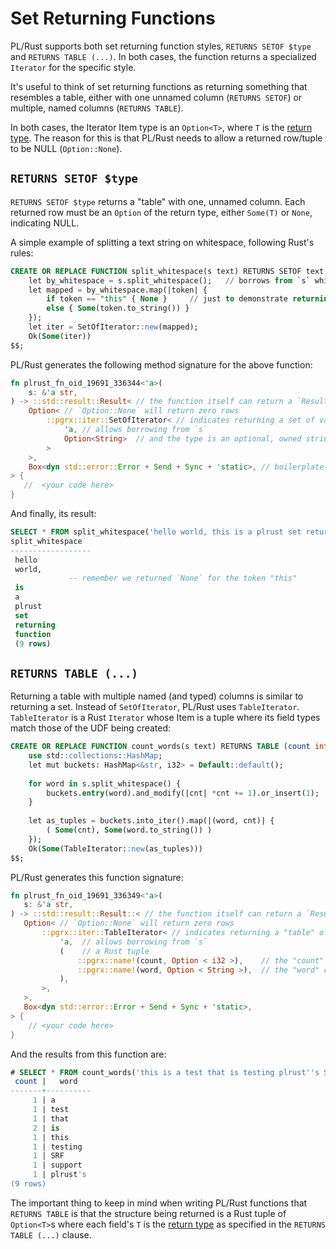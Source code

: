 # Set Returning Functions

PL/Rust supports both set returning function styles, `RETURNS SETOF $type` and `RETURNS TABLE (...)`.  In both cases,
the function returns a specialized `Iterator` for the specific style.

It's useful to think of set returning functions as returning something that resembles a table, either with one unnamed 
column (`RETURNS SETOF`) or multiple, named columns (`RETURNS TABLE`).

In both cases, the Iterator Item type is an `Option<T>`, where `T` is the [return type](return-type.md).  The reason
for this is that PL/Rust needs to allow a returned row/tuple to be NULL (`Option::None`).

## `RETURNS SETOF $type`

`RETURNS SETOF $type` returns a "table" with one, unnamed column.  Each returned row must be an `Option` of the return 
type, either `Some(T)` or `None`, indicating NULL.

A simple example of splitting a text string on whitespace, following Rust's rules:

```sql
CREATE OR REPLACE FUNCTION split_whitespace(s text) RETURNS SETOF text STRICT LANGUAGE plrust AS $$
    let by_whitespace = s.split_whitespace();   // borrows from `s` which is a `&str`
    let mapped = by_whitespace.map(|token| {
        if token == "this" { None }     // just to demonstrate returning a NULL 
        else { Some(token.to_string()) }
    });
    let iter = SetOfIterator::new(mapped);
    Ok(Some(iter)) 
$$;
```

PL/Rust generates the following method signature for the above function: 

```rust
fn plrust_fn_oid_19691_336344<'a>(
    s: &'a str,
) -> ::std::result::Result< // the function itself can return a `Result::Err`
    Option< // `Option::None` will return zero rows
        ::pgrx::iter::SetOfIterator< // indicates returning a set of values
            'a, // allows borrowing from `s` 
            Option<String>  // and the type is an optional, owned string
        > 
    >,
    Box<dyn std::error::Error + Send + Sync + 'static>, // boilerplate error type
> {
   //  <your code here>
}
```

And finally, its result:

```sql
SELECT * FROM split_whitespace('hello world, this is a plrust set returning function');
split_whitespace 
------------------
 hello
 world,
             -- remember we returned `None` for the token "this" 
 is
 a
 plrust
 set
 returning
 function
 (9 rows)
```

## `RETURNS TABLE (...)`

Returning a table with multiple named (and typed) columns is similar to returning a set.  Instead of `SetOfIterator`, 
PL/Rust uses `TableIterator`.  `TableIterator` is a Rust `Iterator` whose Item is a tuple where its field types match
those of the UDF being created:

```sql
CREATE OR REPLACE FUNCTION count_words(s text) RETURNS TABLE (count int, word text) STRICT LANGUAGE plrust AS $$
    use std::collections::HashMap;
    let mut buckets: HashMap<&str, i32> = Default::default();
    
    for word in s.split_whitespace() {
        buckets.entry(word).and_modify(|cnt| *cnt += 1).or_insert(1);
    }
    
    let as_tuples = buckets.into_iter().map(|(word, cnt)| {
        ( Some(cnt), Some(word.to_string()) )
    }); 
    Ok(Some(TableIterator::new(as_tuples)))
$$;
```

PL/Rust generates this function signature:

```rust
fn plrust_fn_oid_19691_336349<'a>(
   s: &'a str,
) -> ::std::result::Result::< // the function itself can return a `Result::Err`
   Option< // `Option::None` will return zero rows
       ::pgrx::iter::TableIterator< // indicates returning a "table" of tuples
           'a,  // allows borrowing from `s`
           (    // a Rust tuple
               ::pgrx::name!(count, Option < i32 >),    // the "count" column, can be "NULL" with `Option::None`
               ::pgrx::name!(word, Option < String >),  // the "word" column, can be "NULL" with `Option::None`
           ),
       >,
   >,
   Box<dyn std::error::Error + Send + Sync + 'static>,
> {
    // <your code here>
}
```

And the results from this function are:

```sql
# SELECT * FROM count_words('this is a test that is testing plrust''s SRF support');
 count |   word   
-------+----------
     1 | a
     1 | test
     1 | that
     2 | is
     1 | this
     1 | testing
     1 | SRF
     1 | support
     1 | plrust's
(9 rows)
```

The important thing to keep in mind when writing PL/Rust functions that `RETURNS TABLE` is that the structure being 
returned is a Rust tuple of `Option<T>`s where each field's `T` is the [return type](return-type.md) as specified in 
the `RETURNS TABLE (...)` clause.